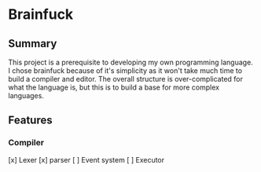 # Brainfuck

## Summary

This project is a prerequisite to developing my own programming language. I chose brainfuck because of it's simplicity as it won't take much time to build a compiler and editor. The overall structure is over-complicated for what the language is, but this is to build a base for more complex languages.

## Features

### Compiler

[x] Lexer
[x] parser
[ ] Event system
[ ] Executor